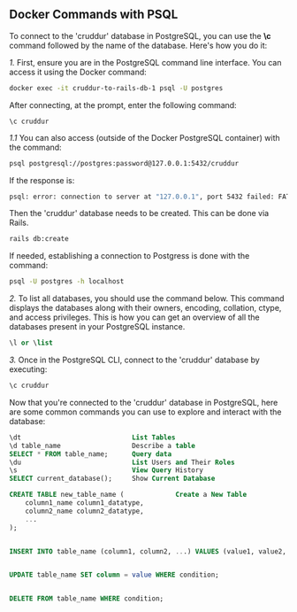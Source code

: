 ## Docker Commands with PSQL

To connect to the 'cruddur' database in PostgreSQL, you can use the **\c** command followed by the name of the database.
Here's how you do it:

*1.* First, ensure you are in the PostgreSQL command line interface. You can access it using the Docker command:

```bash
docker exec -it cruddur-to-rails-db-1 psql -U postgres
```
After connecting, at the prompt, enter the following command:
```psql
\c cruddur
```


*1.1* You can also access (outside of the Docker PostgreSQL container) with the command:

```bash
psql postgresql://postgres:password@127.0.0.1:5432/cruddur
```
If the response is:

```bash
psql: error: connection to server at "127.0.0.1", port 5432 failed: FATAL:  database "cruddur" does not exist
```
Then the 'cruddur' database needs to be created. This can be done via Rails.

```bash
rails db:create
```

If needed, establishing a connection to Postgress is done with the command:

```bash
psql -U postgres -h localhost
```


*2.* To list all databases, you should use the command below. This command displays the databases along with their owners, encoding, collation, ctype, and access privileges. This is how you can get an overview of all the databases present in your PostgreSQL instance.

```sql
\l or \list
```


*3.* Once in the PostgreSQL CLI, connect to the 'cruddur' database by executing:

```sql
\c cruddur
```
Now that you're connected to the 'cruddur' database in PostgreSQL, here are some common commands you can use to explore and interact with the database:

```sql
\dt                            List Tables
\d table_name                  Describe a table
SELECT * FROM table_name;      Query data
\du                            List Users and Their Roles
\s                             View Query History
SELECT current_database();     Show Current Database

CREATE TABLE new_table_name (             Create a New Table
    column1_name column1_datatype,
    column2_name column2_datatype,
    ...
);


INSERT INTO table_name (column1, column2, ...) VALUES (value1, value2, ...);           Insert Data: To insert data into a table:


UPDATE table_name SET column = value WHERE condition;                                  Update Data: To update existing data:


DELETE FROM table_name WHERE condition;                                                Delete Data: To delete data from a table:

```